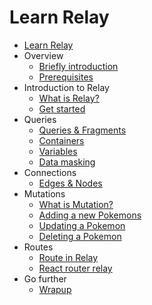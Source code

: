 Learn Relay 
=============

* [Learn Relay](overview/cover.md)
* Overview
  * [Briefly introduction](overview/intro.md)
  * [Prerequisites](overview/prerequisites.md)
* Introduction to Relay
  * [What is Relay?](introduction/what-is-relay.md)
  * [Get started](introduction/get-started.md)
* Queries
  * [Queries & Fragments](queries/queries-fragments.md)
  * [Containers](queries/containers.md)
  * [Variables](queries/variables.md)
  * [Data masking](queries/data-masking.md)
* Connections
  * [Edges & Nodes](connections/edges-nodes.md)
* Mutations
  * [What is Mutation?](mutations/what-is-mutation.md)
  * [Adding a new Pokemons](mutations/adding.md)
  * [Updating a Pokemon](mutations/updating.md)
  * [Deleting a Pokemon](mutations/deleting.md)
* Routes
  * [Route in Relay](routes/route-in-relay.md)
  * [React router relay](routes/react-router-relay.md)
* Go further
  * [Wrapup](go-further/wrapup.md)
